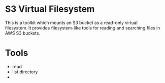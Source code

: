# S3 Virtual Filesystem

This is a toolkit which mounts an S3 bucket as a read-only virtual filesystem. It provides filesystem-like tools for reading and searching files in AWS S3 buckets.

# Tools

- read
- list directory
- 